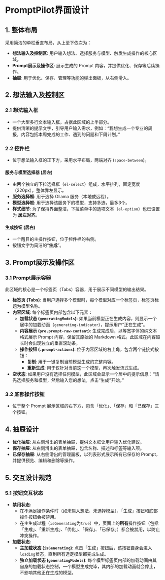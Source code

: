 # PromptPilot界面设计

## 1. 整体布局

采用简洁的单栏垂直布局，从上至下依次为：
- **想法输入及控制区**: 用户输入想法、选择服务与模型、触发生成操作的核心区域。
- **Prompt展示及操作区**: 展示生成的 Prompt 内容，并提供优化、保存等后续操作。
- **抽屉**: 用于优化、保存、管理等功能的弹出面板，从右侧滑入。

## 2. 想法输入及控制区

### 2.1 想法输入框
- 一个大型多行文本输入框，占据此区域的上半部分。
- 提供清晰的提示文字，引导用户输入需求，例如：“我想生成一个专业的周报，内容包括本周完成的工作、遇到的问题和下周计划。”

### 2.2 控件栏
- 位于想法输入框的正下方，采用水平布局，两端对齐 (`space-between`)。

#### 服务与模型选择器 (居左)
- 由两个独立的下拉选择框（`el-select`）组成，水平排列，固定宽度（220px），整体靠左显示。
- **服务选择框**: 用于选择 Ollama 服务（本地或远程）。
- **模型选择框**: 用于选择该服务下的模型，支持多选，最多3个。
- **样式细节**: 为了保持界面整洁，下拉菜单中的选项文本（`el-option`）也已设置为 **居左对齐**。

#### 生成按钮 (居右)
- 一个醒目的主操作按钮，位于控件栏的右侧。
- 按钮文字为简洁的“**生成**”。

## 3. Prompt展示及操作区

### 3.1 Prompt展示容器
此区域的核心是一个标签页（Tabs）容器，用于展示不同模型的输出结果。

- **标签页 (Tabs)**: 当用户选择多个模型时，每个模型对应一个标签页，标签页标题为模型名称。
- **内容区域**: 每个标签页内部包含以下元素：
  - **加载状态 (`generatingModels`)**: 如果当前模型正在生成内容，则显示一个居中的加载动画（`generating-indicator`），提示用户“正在生成”。
  - **内容展示 (`pre.prompt-raw-content`)**: 生成完成后，以等宽字体的纯文本格式展示 Prompt 内容，保留其原始的 Markdown 格式。此区域在内容超长时会出现独立的垂直滚动条。
  - **操作按钮 (`.prompt-actions`)**: 位于内容区域的右上角，包含两个链接式按钮：
    - **复制**: 用于一键复制当前模型生成的完整内容。
    - **重新生成**: 用于仅针对当前这一个模型，再次触发流式生成。
- **空状态**: 如果用户没有选择任何模型，此区域会显示一个居中的提示信息：“请先选择服务和模型，然后输入您的想法，点击“生成”开始。”

### 3.2 底部操作按钮
- 位于整个 Prompt 展示区域的右下方，包含「优化」、「保存」和「已保存」三个按钮。

## 4. 抽屉设计

- **优化抽屉**: 从右侧滑出的表单抽屉，提供文本框让用户输入优化建议。
- **保存抽屉**: 从右侧滑出的表单抽屉，包含名称、描述和标签等输入项。
- **已保存抽屉**: 从右侧滑出的管理面板，以列表形式展示所有已保存的 Prompt，并提供预览、编辑和删除等操作。

## 5. 交互设计规范

### 5.1 按钮交互状态
- **禁用状态**: 
  - 在不满足操作条件时（如未输入想法、未选择模型），「生成」按钮和底部操作按钮会被禁用。
  - 在主生成过程（`isGenerating`为`true`）中，页面上的**所有**操作按钮（包括「生成」、「重新生成」、「优化」、「保存」、「已保存」）都会被禁用，以防止冲突操作。
- **加载状态**: 
  - **主加载状态 (`isGenerating`)**: 点击「生成」按钮后，该按钮自身会进入`loading`状态，直到所有选定模型都完成生成。
  - **独立加载状态 (`generatingModels`)**: 每个模型标签页内部的加载动画由其自身的加载状态控制，一个模型生成完毕，其内部的加载动画就会停止，不影响其他正在生成的模型。
